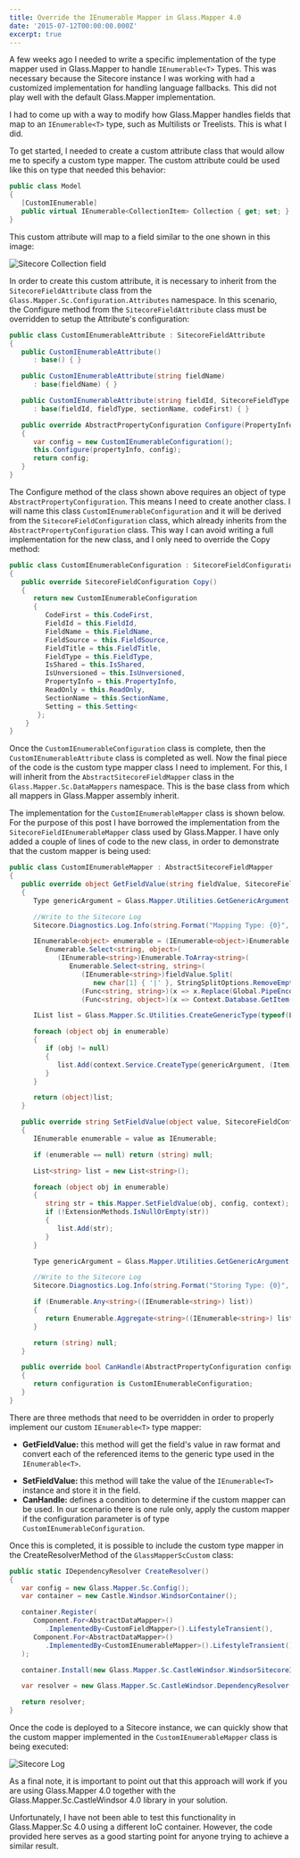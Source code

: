 ```yaml
---
title: Override the IEnumerable Mapper in Glass.Mapper 4.0
date: '2015-07-12T00:00:00.000Z'
excerpt: true
---
```


A few weeks ago I needed to write a specific implementation of the type mapper used in Glass.Mapper to handle `IEnumerable<T>` Types. This was necessary because the Sitecore instance I was working with had a customized implementation for handling language fallbacks. This did not play well with the default Glass.Mapper implementation.

I had to come up with a way to modify how Glass.Mapper handles fields that map to an `IEnumerable<T>` type, such as Multilists or Treelists. This is what I did.

<!--more-->

To get started, I needed to create a custom attribute class that would allow me to specify a custom type mapper. The custom attribute could be used like this on type that needed this behavior:

```csharp
public class Model
{
   [CustomIEnumerable]
   public virtual IEnumerable<CollectionItem> Collection { get; set; }
}
```

This custom attribute will map to a field similar to the one shown in this image:

![Sitecore Collection field](./sitecore-field.jpg)

In order to create this custom attribute, it is necessary to inherit from the `SitecoreFieldAttribute` class from the `Glass.Mapper.Sc.Configuration.Attributes` namespace. In this scenario, the Configure method from the `SitecoreFieldAttribute` class must be overridden to setup the Attribute's configuration:

```csharp
public class CustomIEnumerableAttribute : SitecoreFieldAttribute
{
   public CustomIEnumerableAttribute()
      : base() { }

   public CustomIEnumerableAttribute(string fieldName)
      : base(fieldName) { }

   public CustomIEnumerableAttribute(string fieldId, SitecoreFieldType fieldType, string sectionName, bool codeFirst)
      : base(fieldId, fieldType, sectionName, codeFirst) { }

   public override AbstractPropertyConfiguration Configure(PropertyInfo propertyInfo)
   {
      var config = new CustomIEnumerableConfiguration();
      this.Configure(propertyInfo, config);
      return config;
   }
}
```

The Configure method of the class shown above requires an object of type `AbstractPropertyConfiguration`. This means I need to create another class. I will name this class `CustomIEnumerableConfiguration` and it will be derived from the `SitecoreFieldConfiguration` class, which already inherits from the `AbstractPropertyConfiguration` class. This way I can avoid writing a full implementation for the new class, and I only need to override the Copy method:

```csharp
public class CustomIEnumerableConfiguration : SitecoreFieldConfiguration
{
   public override SitecoreFieldConfiguration Copy()
   {
      return new CustomIEnumerableConfiguration
      {
         CodeFirst = this.CodeFirst,
         FieldId = this.FieldId,
         FieldName = this.FieldName,
         FieldSource = this.FieldSource,
         FieldTitle = this.FieldTitle,
         FieldType = this.FieldType,
         IsShared = this.IsShared,
         IsUnversioned = this.IsUnversioned,
         PropertyInfo = this.PropertyInfo,
         ReadOnly = this.ReadOnly,
         SectionName = this.SectionName,
         Setting = this.Setting<
       };
    }
}
```

Once the `CustomIEnumerableConfiguration` class is complete, then the `CustomIEnumerableAttribute` class is completed as well. Now the final piece of the code is the custom type mapper class I need to implement.
For this, I will inherit from the `AbstractSitecoreFieldMapper` class in the `Glass.Mapper.Sc.DataMappers` namespace. This is the base class from which all mappers in Glass.Mapper assembly inherit.

The implementation for the `CustomIEnumerableMapper` class is shown below. For the purpose of this post I have borrowed the implementation from the `SitecoreFieldIEnumerableMapper` class used by Glass.Mapper.
I have only added a couple of lines of code to the new class, in order to demonstrate that the custom mapper is being used:

```csharp
public class CustomIEnumerableMapper : AbstractSitecoreFieldMapper
{
   public override object GetFieldValue(string fieldValue, SitecoreFieldConfiguration config, SitecoreDataMappingContext context)
   {
      Type genericArgument = Glass.Mapper.Utilities.GetGenericArgument(config.PropertyInfo.PropertyType);

      //Write to the Sitecore Log
      Sitecore.Diagnostics.Log.Info(string.Format("Mapping Type: {0}", genericArgument), this);

      IEnumerable<object> enumerable = (IEnumerable<object>)Enumerable.ToArray<object>(
         Enumerable.Select<string, object>(
            (IEnumerable<string>)Enumerable.ToArray<string>(
               Enumerable.Select<string, string>(
                  (IEnumerable<string>)fieldValue.Split(
                     new char[1] { '|' }, StringSplitOptions.RemoveEmptyEntries),
                  (Func<string, string>)(x => x.Replace(Global.PipeEncoding, "|")))),
                  (Func<string, object>)(x => Context.Database.GetItem(new ID(x)))));

      IList list = Glass.Mapper.Sc.Utilities.CreateGenericType(typeof(List<>), new Type[1] { genericArgument }) as IList;

      foreach (object obj in enumerable)
      {
         if (obj != null)
         {
            list.Add(context.Service.CreateType(genericArgument, (Item)obj, false, false, null));
         }
      }

      return (object)list;
   }

   public override string SetFieldValue(object value, SitecoreFieldConfiguration config, SitecoreDataMappingContext context)
   {
      IEnumerable enumerable = value as IEnumerable;

      if (enumerable == null) return (string) null;

      List<string> list = new List<string>();

      foreach (object obj in enumerable)
      {
         string str = this.Mapper.SetFieldValue(obj, config, context);
         if (!ExtensionMethods.IsNullOrEmpty(str))
         {
            list.Add(str);
         }
      }

      Type genericArgument = Glass.Mapper.Utilities.GetGenericArgument(config.PropertyInfo.PropertyType);

      //Write to the Sitecore Log
      Sitecore.Diagnostics.Log.Info(string.Format("Storing Type: {0}", genericArgument), this);

      if (Enumerable.Any<string>((IEnumerable<string>) list))
      {
         return Enumerable.Aggregate<string>((IEnumerable<string>) list, (Func<string, string, string>) ((x, y) => x + "|" + y));
      }

      return (string) null;
   }

   public override bool CanHandle(AbstractPropertyConfiguration configuration, Glass.Mapper.Context context)
   {
      return configuration is CustomIEnumerableConfiguration;
   }
}
```

There are three methods that need to be overridden in order to properly implement our custom `IEnumerable<T>` type mapper:

* **GetFieldValue:** this method will get the field's value in raw format and convert each of the referenced items to the generic type used in the `IEnumerable<T>`.
- **SetFieldValue:** this method will take the value of the `IEnumerable<T>` instance and store it in the field.
- **CanHandle:** defines a condition to determine if the custom mapper can be used. In our scenario there is one rule only, apply the custom mapper if the configuration parameter is of type `CustomIEnumerableConfiguration`.

Once this is completed, it is possible to include the custom type mapper in the CreateResolverMethod of the `GlassMapperScCustom` class:

```csharp
public static IDependencyResolver CreateResolver()
{
   var config = new Glass.Mapper.Sc.Config();
   var container = new Castle.Windsor.WindsorContainer();

   container.Register(
      Component.For<AbstractDataMapper>()
         .ImplementedBy<CustomFieldMapper>().LifestyleTransient(),
      Component.For<AbstractDataMapper>()
         .ImplementedBy<CustomIEnumerableMapper>().LifestyleTransient()
   );

   container.Install(new Glass.Mapper.Sc.CastleWindsor.WindsorSitecoreInstaller(config));

   var resolver = new Glass.Mapper.Sc.CastleWindsor.DependencyResolver(container);

   return resolver;
}
```

Once the code is deployed to a Sitecore instance, we can quickly show that the custom mapper implemented in the `CustomIEnumerableMapper` class is being executed:

![Sitecore Log](./sitecore-log.jpg)

As a final note, it is important to point out that this approach will work if you are using Glass.Mapper 4.0 together with the Glass.Mapper.Sc.CastleWindsor 4.0 library in your solution.

Unfortunately, I have not been able to test this functionality in Glass.Mapper.Sc 4.0 using a different IoC container. However, the code provided here serves as a good starting point for anyone trying to achieve a similar result.
